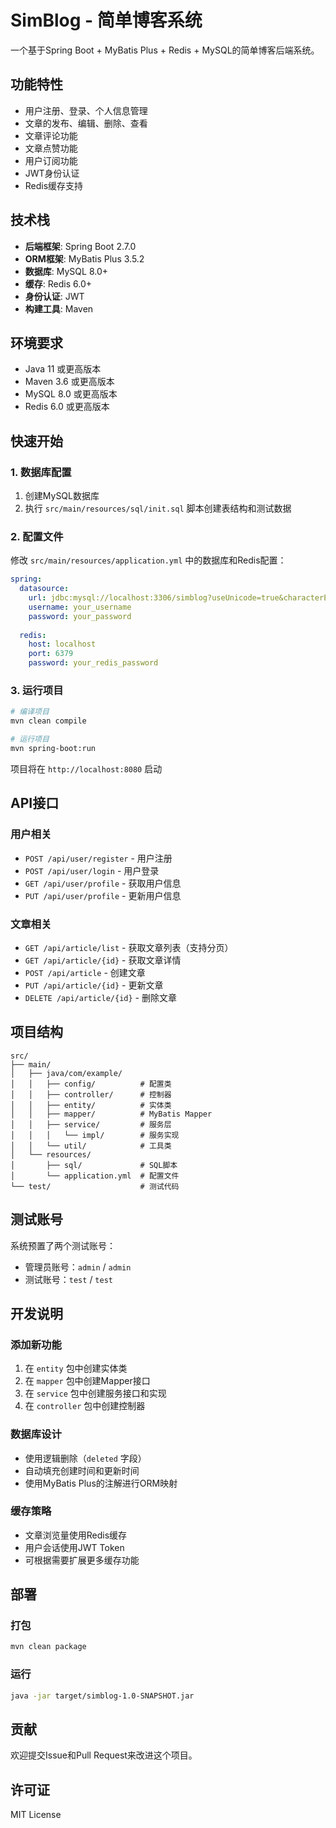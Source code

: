 # SimBlog - 简单博客系统

一个基于Spring Boot + MyBatis Plus + Redis + MySQL的简单博客后端系统。

## 功能特性

- 用户注册、登录、个人信息管理
- 文章的发布、编辑、删除、查看
- 文章评论功能
- 文章点赞功能
- 用户订阅功能
- JWT身份认证
- Redis缓存支持

## 技术栈

- **后端框架**: Spring Boot 2.7.0
- **ORM框架**: MyBatis Plus 3.5.2
- **数据库**: MySQL 8.0+
- **缓存**: Redis 6.0+
- **身份认证**: JWT
- **构建工具**: Maven

## 环境要求

- Java 11 或更高版本
- Maven 3.6 或更高版本
- MySQL 8.0 或更高版本
- Redis 6.0 或更高版本

## 快速开始

### 1. 数据库配置

1. 创建MySQL数据库
2. 执行 `src/main/resources/sql/init.sql` 脚本创建表结构和测试数据

### 2. 配置文件

修改 `src/main/resources/application.yml` 中的数据库和Redis配置：

```yaml
spring:
  datasource:
    url: jdbc:mysql://localhost:3306/simblog?useUnicode=true&characterEncoding=utf-8&useSSL=false&serverTimezone=Asia/Shanghai
    username: your_username
    password: your_password
  
  redis:
    host: localhost
    port: 6379
    password: your_redis_password
```

### 3. 运行项目

```bash
# 编译项目
mvn clean compile

# 运行项目
mvn spring-boot:run
```

项目将在 `http://localhost:8080` 启动

## API接口

### 用户相关

- `POST /api/user/register` - 用户注册
- `POST /api/user/login` - 用户登录
- `GET /api/user/profile` - 获取用户信息
- `PUT /api/user/profile` - 更新用户信息

### 文章相关

- `GET /api/article/list` - 获取文章列表（支持分页）
- `GET /api/article/{id}` - 获取文章详情
- `POST /api/article` - 创建文章
- `PUT /api/article/{id}` - 更新文章
- `DELETE /api/article/{id}` - 删除文章

## 项目结构

```
src/
├── main/
│   ├── java/com/example/
│   │   ├── config/          # 配置类
│   │   ├── controller/      # 控制器
│   │   ├── entity/          # 实体类
│   │   ├── mapper/          # MyBatis Mapper
│   │   ├── service/         # 服务层
│   │   │   └── impl/        # 服务实现
│   │   └── util/            # 工具类
│   └── resources/
│       ├── sql/             # SQL脚本
│       └── application.yml  # 配置文件
└── test/                    # 测试代码
```

## 测试账号

系统预置了两个测试账号：

- 管理员账号：`admin` / `admin`
- 测试账号：`test` / `test`

## 开发说明

### 添加新功能

1. 在 `entity` 包中创建实体类
2. 在 `mapper` 包中创建Mapper接口
3. 在 `service` 包中创建服务接口和实现
4. 在 `controller` 包中创建控制器

### 数据库设计

- 使用逻辑删除（`deleted` 字段）
- 自动填充创建时间和更新时间
- 使用MyBatis Plus的注解进行ORM映射

### 缓存策略

- 文章浏览量使用Redis缓存
- 用户会话使用JWT Token
- 可根据需要扩展更多缓存功能

## 部署

### 打包

```bash
mvn clean package
```

### 运行

```bash
java -jar target/simblog-1.0-SNAPSHOT.jar
```

## 贡献

欢迎提交Issue和Pull Request来改进这个项目。

## 许可证

MIT License
